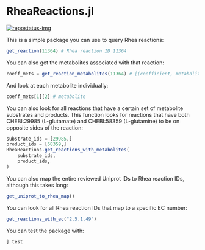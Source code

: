 # RheaReactions.jl
[repostatus-url]: https://www.repostatus.org/#active
[repostatus-img]: https://www.repostatus.org/badges/latest/active.svg

[![repostatus-img]][repostatus-url]

This is a simple package you can use to query Rhea reactions:
```julia
get_reaction(11364) # Rhea reaction ID 11364
```
You can also get the metabolites associated with that reaction:
```julia
coeff_mets = get_reaction_metabolites(11364) # [(coefficient, metabolite), ...] but has pretty printing that hides this structure
```
And look at each metabolite individually:
```julia
coeff_mets[1][2] # metabolite
```
You can also look for all reactions that have a certain set of metabolite
substrates and products. This function looks for reactions that have both
CHEBI:29985 (L-glutamate) and CHEBI:58359 (L-glutamine) to be on opposite sides
of the reaction:
```julia
substrate_ids = [29985,]
product_ids = [58359,]
RheaReactions.get_reactions_with_metabolites(
    substrate_ids,
    product_ids,
)
```
You can also map the entire reviewed Uniprot IDs to Rhea reaction IDs, although this takes long:
```julia
get_uniprot_to_rhea_map()
```
You can look for all Rhea reaction IDs that map to a specific EC number:
```julia
get_reactions_with_ec("2.5.1.49")
```
You can test the package with:
```julia
] test
```

